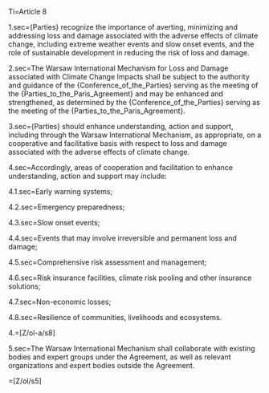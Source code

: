 
Ti=Article 8

1.sec={Parties} recognize the importance of averting, minimizing and addressing loss and damage associated with the adverse effects of climate change, including extreme weather events and slow onset events, and the role of sustainable development in reducing the risk of loss and damage.

2.sec=The Warsaw International Mechanism for Loss and Damage associated with Climate Change Impacts shall be subject to the authority and guidance of the {Conference_of_the_Parties} serving as the meeting of the {Parties_to_the_Paris_Agreement} and may be enhanced and strengthened, as determined by the {Conference_of_the_Parties} serving as the meeting of the {Parties_to_the_Paris_Agreement}.

3.sec={Parties} should enhance understanding, action and support, including through the Warsaw International Mechanism, as appropriate, on a cooperative and facilitative basis with respect to loss and damage associated with the adverse effects of climate change.

4.sec=Accordingly, areas of cooperation and facilitation to enhance understanding, action and support may include:

4.1.sec=Early warning systems;

4.2.sec=Emergency preparedness;

4.3.sec=Slow onset events;

4.4.sec=Events that may involve irreversible and permanent loss and damage;

4.5.sec=Comprehensive risk assessment and management;

4.6.sec=Risk insurance facilities, climate risk pooling and other insurance solutions;

4.7.sec=Non-economic losses;

4.8.sec=Resilience of communities, livelihoods and ecosystems.

4.=[Z/ol-a/s8]

5.sec=The Warsaw International Mechanism shall collaborate with existing bodies and expert groups under the Agreement, as well as relevant organizations and expert bodies outside the Agreement.

=[Z/ol/s5]

